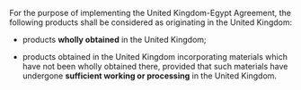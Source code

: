 For the purpose of implementing the United Kingdom-Egypt Agreement, the following products shall be considered as originating in the United Kingdom:

- products **wholly obtained** in the United Kingdom;

- products obtained in the United Kingdom incorporating materials which have not been wholly obtained there, provided that such materials have undergone **sufficient working or processing** in the United Kingdom.


